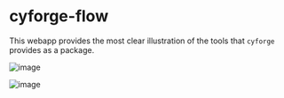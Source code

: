 # cyforge-flow

This webapp provides the most clear illustration of the tools that `cyforge` provides as a package.

![image](https://github.com/user-attachments/assets/553535fd-9cbb-45a3-a22b-5746c0d6f26f)

![image](https://github.com/user-attachments/assets/497276e5-9558-4ff2-9468-05645bd19cde)
